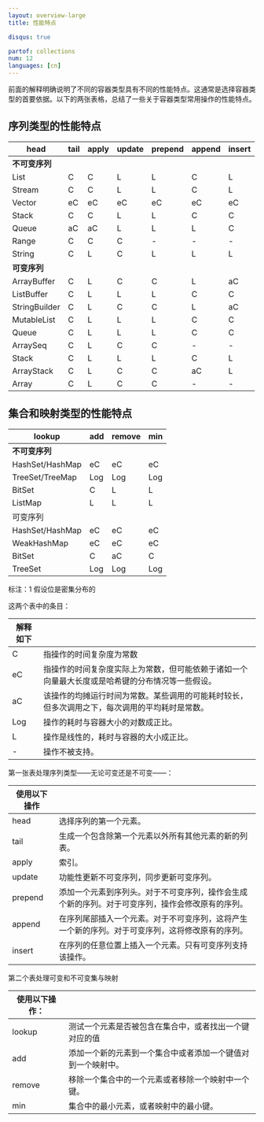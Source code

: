 ```yaml
---
layout: overview-large
title: 性能特点

disqus: true

partof: collections
num: 12
languages: [cn]
---
```



前面的解释明确说明了不同的容器类型具有不同的性能特点。这通常是选择容器类型的首要依据。以下的两张表格，总结了一些关于容器类型常用操作的性能特点。

## 序列类型的性能特点

| head | tail | apply | update | prepend | append | insert |
|------|------|-------|--------|---------|--------|--------|
|**不可变序列**|  |       |        |         |        |        |
| List | C | C | L | L | C | L | - |
|Stream | C | C | L | L | C | L | - |
|Vector | eC | eC | eC | eC | eC | eC | - |
|Stack | C | C | L | L | C | C | L |
|Queue | aC | aC | L | L | L | C | - |
|Range | C | C | C | - | - | - | - |
|String | C | L | C | L | L | L | - |
|**可变序列**|  |       |        |         |        |        |  
|ArrayBuffer | C | L | C | C | L | aC | L |
|ListBuffer | C | L | L | L | C | C | L |
|StringBuilder | C | L | C | C | L | aC | L |
|MutableList | C | L | L | L | C | C | L |
|Queue | C | L | L | L | C | C | L |
|ArraySeq | C | L | C | C | - | - | - |
|Stack | C | L | L | L | C | L | L |
|ArrayStack | C | L | C | C | aC | L | L |
|Array | C | L | C | C | - | - | - |

## 集合和映射类型的性能特点

|lookup | add | remove | min |
|-------|-----|--------|-----|
|**不可变序列**|  |  |	 |  
|HashSet/HashMap | eC | eC | eC | L |  
|TreeSet/TreeMap | Log | Log | Log | Log |  
|BitSet | C | L | L | eC1 |  
|ListMap | L | L | L | L |  
|可变序列|  |  |	 |  
|HashSet/HashMap | eC | eC | eC | L |  
|WeakHashMap | eC | eC | eC | L |  
|BitSet | C | aC | C | eC1 |  
|TreeSet | Log | Log | Log | Log |  

标注：1 假设位是密集分布的

这两个表中的条目：

|解释如下|                 |  
|--------|-----------------|  
|C | 指操作的时间复杂度为常数 |  
|eC | 指操作的时间复杂度实际上为常数，但可能依赖于诸如一个向量最大长度或是哈希键的分布情况等一些假设。 |  
|aC | 该操作的均摊运行时间为常数。某些调用的可能耗时较长，但多次调用之下，每次调用的平均耗时是常数。 |  
|Log | 操作的耗时与容器大小的对数成正比。 |  
|L | 操作是线性的，耗时与容器的大小成正比。 |  
|- | 操作不被支持。 |  

第一张表处理序列类型——无论可变还是不可变——：

| 使用以下操作 |      |  
|--------|-----------------|   
|head | 选择序列的第一个元素。 |  
|tail | 生成一个包含除第一个元素以外所有其他元素的新的列表。 |  
|apply | 索引。 |  
|update | 功能性更新不可变序列，同步更新可变序列。 |  
|prepend | 添加一个元素到序列头。对于不可变序列，操作会生成个新的序列。对于可变序列，操作会修改原有的序列。 |  
|append | 在序列尾部插入一个元素。对于不可变序列，这将产生一个新的序列。对于可变序列，这将修改原有的序列。 |  
|insert | 在序列的任意位置上插入一个元素。只有可变序列支持该操作。 |  

第二个表处理可变和不可变集与映射  

| 使用以下操作：|       |  
|--------|-----------------|  
|lookup | 测试一个元素是否被包含在集合中，或者找出一个键对应的值 |  
|add | 添加一个新的元素到一个集合中或者添加一个键值对到一个映射中。 |  
|remove | 移除一个集合中的一个元素或者移除一个映射中一个键。 |  
|min | 集合中的最小元素，或者映射中的最小键。 |  

